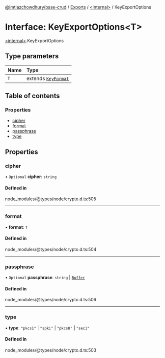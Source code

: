 [@imtiazchowdhury/base-crud](../README.md) / [Exports](../modules.md) / [\<internal\>](../modules/internal_.md) / KeyExportOptions

# Interface: KeyExportOptions\<T\>

[\<internal\>](../modules/internal_.md).KeyExportOptions

## Type parameters

| Name | Type |
| :------ | :------ |
| `T` | extends [`KeyFormat`](../modules/internal_.md#keyformat) |

## Table of contents

### Properties

- [cipher](internal_.KeyExportOptions.md#cipher)
- [format](internal_.KeyExportOptions.md#format)
- [passphrase](internal_.KeyExportOptions.md#passphrase)
- [type](internal_.KeyExportOptions.md#type)

## Properties

### cipher

• `Optional` **cipher**: `string`

#### Defined in

node_modules/@types/node/crypto.d.ts:505

___

### format

• **format**: `T`

#### Defined in

node_modules/@types/node/crypto.d.ts:504

___

### passphrase

• `Optional` **passphrase**: `string` \| [`Buffer`](internal_.Buffer.md)

#### Defined in

node_modules/@types/node/crypto.d.ts:506

___

### type

• **type**: ``"pkcs1"`` \| ``"spki"`` \| ``"pkcs8"`` \| ``"sec1"``

#### Defined in

node_modules/@types/node/crypto.d.ts:503
